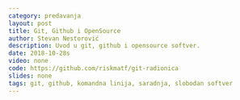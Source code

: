 ```yaml
---
category: predavanja
layout: post
title: Git, Github i OpenSource
author: Stevan Nestorović
description: Uvod u git, github i opensource softver.
date: 2018-10-28s
video: none
code: https://github.com/riskmatf/git-radionica
slides: none
tags: git, github, komandna linija, saradnja, slobodan softver
---
```

